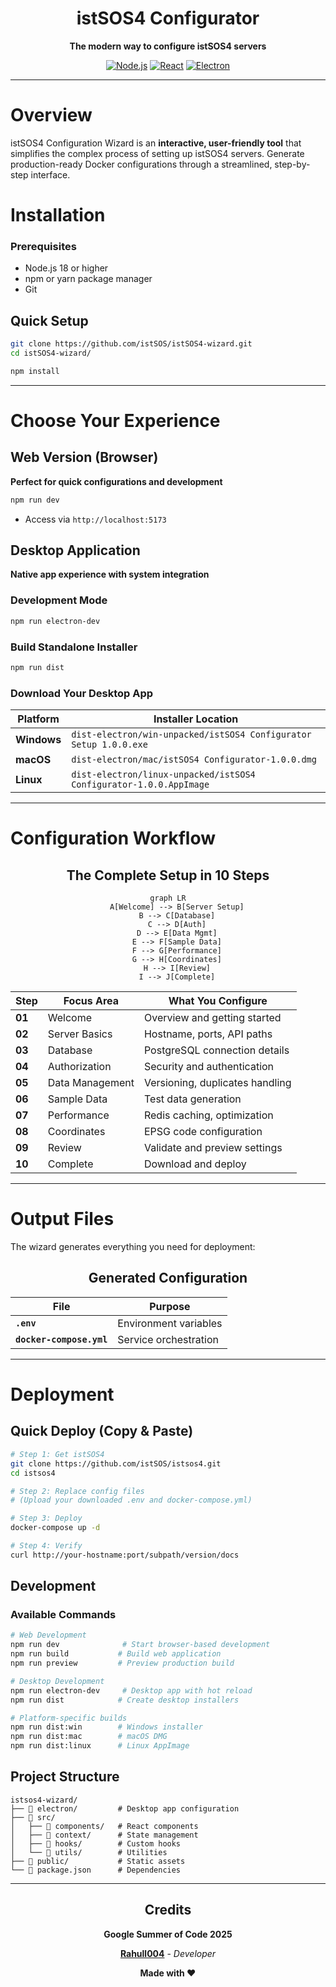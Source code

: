 <div align="center">
  
  # istSOS4 Configurator
  
  **The modern way to configure istSOS4 servers**
  
  [![Node.js](https://img.shields.io/badge/Node.js-18+-green.svg)](https://nodejs.org/)
  [![React](https://img.shields.io/badge/React-18-blue.svg)](https://reactjs.org/)
  [![Electron](https://img.shields.io/badge/Electron-Desktop-purple.svg)](https://electronjs.org/)
  
</div>

---

# Overview

istSOS4 Configuration Wizard is an **interactive, user-friendly tool** that simplifies the complex process of setting up istSOS4 servers. Generate production-ready Docker configurations through a streamlined, step-by-step interface.

# Installation 

### Prerequisites
- Node.js 18 or higher
- npm or yarn package manager
- Git

## Quick Setup

```bash
git clone https://github.com/istSOS/istSOS4-wizard.git
cd istSOS4-wizard/

npm install
```

---

#  Choose Your Experience

##  Web Version (Browser)
**Perfect for quick configurations and development**

```bash
npm run dev
```
- Access via `http://localhost:5173`

##  Desktop Application
**Native app experience with system integration**

### Development Mode
```bash
npm run electron-dev
```

### Build Standalone Installer
```bash
npm run dist
```

### Download Your Desktop App

| Platform | Installer Location | 
|----------|-------------------| 
|  **Windows** | `dist-electron/win-unpacked/istSOS4 Configurator Setup 1.0.0.exe` | 
|  **macOS** | `dist-electron/mac/istSOS4 Configurator-1.0.0.dmg` |
|  **Linux** | `dist-electron/linux-unpacked/istSOS4 Configurator-1.0.0.AppImage` | 

---

#  Configuration Workflow

<div align="center">

## The Complete Setup in 10 Steps

```mermaid
graph LR
    A[Welcome] --> B[Server Setup]
    B --> C[Database]
    C --> D[Auth]
    D --> E[Data Mgmt]
    E --> F[Sample Data]
    F --> G[Performance]
    G --> H[Coordinates]
    H --> I[Review]
    I --> J[Complete]
```

</div>

| Step | Focus Area | What You Configure |
|------|------------|-------------------|
| **01** |  Welcome | Overview and getting started |
| **02** |  Server Basics | Hostname, ports, API paths |
| **03** |  Database | PostgreSQL connection details |
| **04** |  Authorization | Security and authentication |
| **05** |  Data Management | Versioning, duplicates handling |
| **06** |  Sample Data | Test data generation |
| **07** |  Performance | Redis caching, optimization |
| **08** |  Coordinates | EPSG code configuration |
| **09** |  Review | Validate and preview settings |
| **10** |  Complete | Download and deploy |

---

# Output Files

The wizard generates everything you need for deployment:

<div align="center">

## Generated Configuration

| File | Purpose | 
|------|---------|
| **`.env`** | Environment variables | 
| **`docker-compose.yml`** | Service orchestration | 

</div>

---

#  Deployment

## Quick Deploy (Copy & Paste)

```bash
# Step 1: Get istSOS4
git clone https://github.com/istSOS/istsos4.git
cd istsos4

# Step 2: Replace config files
# (Upload your downloaded .env and docker-compose.yml)

# Step 3: Deploy
docker-compose up -d

# Step 4: Verify
curl http://your-hostname:port/subpath/version/docs
```

##  Development

### Available Commands

```bash
# Web Development
npm run dev              # Start browser-based development
npm run build           # Build web application
npm run preview         # Preview production build

# Desktop Development  
npm run electron-dev     # Desktop app with hot reload
npm run dist            # Create desktop installers

# Platform-specific builds
npm run dist:win        # Windows installer
npm run dist:mac        # macOS DMG
npm run dist:linux      # Linux AppImage
```

## Project Structure

```
istsos4-wizard/
├── 📁 electron/         # Desktop app configuration
├── 📁 src/
│   ├── 📁 components/   # React components
│   ├── 📁 context/      # State management
│   ├── 📁 hooks/        # Custom hooks
│   └── 📁 utils/        # Utilities
├── 📁 public/           # Static assets
└── 📄 package.json      # Dependencies
```

---

<!-- ...existing code... -->


<div align="center">

##  Credits

**Google Summer of Code 2025**

 **[Rahull004](https://github.com/Rahull004)** - *Developer*

**Made with ❤️**

</div>
